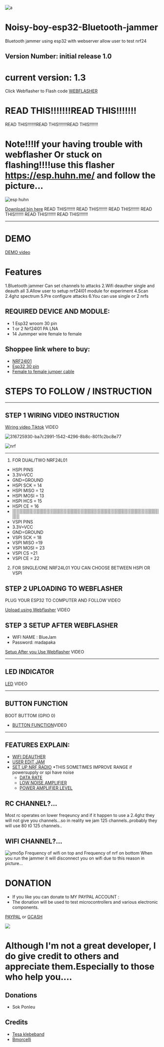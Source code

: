 
![a](https://github.com/user-attachments/assets/4e11c46b-b2b4-4505-91b3-af24706f13ca)

# Noisy-boy-esp32-Bluetooth-jammer
Bluetooth jammer using esp32 with webserver allow user to test nrf24

## Version Number: initial release 1.0

#  current version: 1.3

Click Webflasher to Flash code
[WEBFLASHER](https://smoochiee.github.io/Noisy-boy-esp32-Bluetooth-jammer/flash)


# READ THIS!!!!!!!READ THIS!!!!!!!

READ THIS!!!!!!!READ THIS!!!!!!!READ THIS!!!!!!!



# Note!!!If your having trouble with webflasher Or stuck on flashing!!!!use this flasher https://esp.huhn.me/  and follow the picture...

![esp huhn](https://github.com/user-attachments/assets/dea93d82-1f3e-4c6b-9fd0-88205792e72a)


[Download bin here](https://drive.google.com/drive/folders/13cM8WRz8HHXuicDLaxfERslyFuzxRw95?usp=drive_link)
READ THIS!!!!!!!
READ THIS!!!!!!!
READ THIS!!!!!!!
READ THIS!!!!!!!
READ THIS!!!!!!!
READ THIS!!!!!!!


---


# DEMO
[DEMO video](https://vt.tiktok.com/ZS2mkctCM/)


# Features

1.Bluetooth jammer Can set channels to attacks
2.Wifi deauther single and deauth all
3.Allow user to setup nrf24l01 module for experiment
4.Scan 2.4ghz spectrum
5.Pre configure attacks
6.You can use single or 2 nrfs



## REQUIRED DEVICE AND MODULE:

* 1 Esp32 wroom 30 pin
* 1 or 2 Nrf24l01 PA LNA
* 14 Jummper wire female to female


## Shoppee link where to buy:

* [NRF24l01](https://ph.shp.ee/995sg2d?smtt=0.0.9)
*  [Esp32 30 pin](https://ph.shp.ee/5biyof5?smtt=0.0.9)
* [Female to female jumper cable](https://ph.shp.ee/pvbwzxh?smtt=0.0.9)



# STEPS TO FOLLOW / INSTRUCTION 
---
 
 ## STEP 1 WIRING VIDEO INSTRUCTION
[Wiring video Tiktok](https://vt.tiktok.com/ZS2mhHxwg/) VIDEO

![316725930-ba7c2991-1542-4296-8b8c-8011c2bc8e77](https://github.com/user-attachments/assets/2eda5c3c-843f-427f-8967-ff948f7b31f0)


![nrf](https://github.com/user-attachments/assets/0925bcad-5da9-4b5b-8263-1537b2578b7c)

---
1. FOR DUAL/TWO NRF24L01
 * HSPI PINS 
 * 3.3V=VCC
 *  GND=GROUND
 * HSPI SCK = 14
 * HSPI MISO = 12
 * HSPI MOSI = 13
 *  HSPI HCS = 15
 *  HSPI CE = 16
 *  ||||||||||||||||||||||||||||||||||||||||||||||||||||||||||||||||||||||||||||||||||||||||||||||||||||||||||||
 *    VSPI PINS
 * 3.3V=VCC
 * GND=GROUND
 * VSPI SCK = 18
 *  VSPI MISO =19
 *  VSPI MOSI = 23
 *  VSPI CS =21
 *  VSPI CE = 22
2. FOR SINGLE/ONE NRF24L01 YOU CAN CHOOSE BETWEEN HSPI OR VSPI


## STEP 2 UPLOADING TO WEBFLASHER

PLUG YOUR ESP32 TO COMPUTER AND FOLLOW VIDEO

[Upload using Webflasher](https://www.tiktok.com/@smoochiee89/video/7413955755163847943?is_from_webapp=1&sender_device=pc&web_id=7406626786861385232) VIDEO





## STEP 3 SETUP AFTER WEBFLASHER

* WIFI NAME : BlueJam
* Password: madapaka

[Setup After you Use Webflasher](https://vt.tiktok.com/ZS2q9WAGe) VIDEO


--- 
## LED INDICATOR
[LED](https://www.tiktok.com/@smoochiee89/video/7413986381719948564?is_from_webapp=1&sender_device=pc&web_id=7406626786861385232) VIDEO

---
## BUTTON FUNCTION

BOOT BUTTOM (GPIO 0)

* [BUTTON FUNCTION](https://www.tiktok.com/@smoochiee89/video/7413990152793558279?is_from_webapp=1&sender_device=pc&web_id=7406626786861385232)VIDEO
---
## FEATURES EXPLAIN:
* [WIFI DEAUTHER](https://www.tiktok.com/@smoochiee89/video/7413981169454288148?is_from_webapp=1&sender_device=pc&web_id=7406626786861385232)
* [USER EDIT JAM](https://vt.tiktok.com/ZS2q9bPYd/)
* [SET UP NRF
 RADIO](https://www.tiktok.com/@smoochiee89/video/7414343023418428690?is_from_webapp=1&sender_device=pc&web_id=7406626786861385232)
*THIS SOMETIMES IMPROVE RANGE if powersupply or spi have noise
  * [DATA RATE ](https://nrf24.github.io/RF24/group__Datarate.html)
  * [LOW NOISE AMPLIFIER](https://en.wikipedia.org/wiki/Low-noise_amplifier)
  * [POWER AMPLIFIER LEVEL](https://nrf24.github.io/RF24/group__PALevel.html)


## RC CHANNEL?...
Most rc operates on lower freqeuncy and if it happen to use a 2.4ghz they will not give you channels...so in reality we jam 125 channels..probably they will use 80 t0 125 channels..

## WIFI CHANNEL?...
![ymo5p](https://github.com/user-attachments/assets/7e87ac33-c439-40a4-a5bf-891e97545918)
Frequency of wifi on top and Frequency of nrf on bottom
When you run the jammer it will disconnect you on wifi due to this reason in picture...



# DONATION
* If you like you can donate to MY PAYPAL ACCOUNT :
* The donation will be used to test microcontrollers and various electronic components.  

[PAYPAL](https://paypal.me/smoochieelee?country.x=PH&locale.x=en_US)
or
[GCASH](https://github.com/smoochiee/Ble-jammer/blob/main/GCash-MyQR-16032024181536.PNG.jpg)


<a href="https://www.buymeacoffee.com/smoochiee"><img src="https://img.buymeacoffee.com/button-api/?text=Buy me a coffee&emoji=☕&slug=smoochiee&button_colour=FFDD00&font_colour=000000&font_family=Lato&outline_colour=000000&coffee_colour=ffffff" /></a>



# Although I'm not a great developer, I do give credit to others and appreciate them.Especially to those who help you....

## Donations 
* Sok Ponleu


## Credits 


*   [Tesa klebeband](https://github.com/tesa-klebeband)
* [Bmorcelli](https://github.com/bmorcelli)


